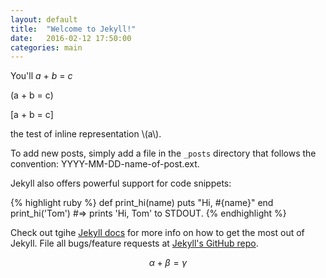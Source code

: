 ```yaml
---
layout: default
title:  "Welcome to Jekyll!"
date:   2016-02-12 17:50:00
categories: main
---
```


You'll $a$ + $b$ = $c$

\(a + b = c\)

\[a + b = c\]

the test of inline representation \\(a\\).

To add new posts, simply add a file in the `_posts` directory that follows the convention: YYYY-MM-DD-name-of-post.ext.

Jekyll also offers powerful support for code snippets:

{% highlight ruby %}
def print_hi(name)
  puts "Hi, #{name}"
end
print_hi('Tom')
#=> prints 'Hi, Tom' to STDOUT.
{% endhighlight %}

Check out tgihe [Jekyll docs][jekyll] for more info on how to get the most out of Jekyll. File all bugs/feature requests at [Jekyll's GitHub repo][jekyll-gh].

[jekyll-gh]: https://github.com/mojombo/jekyll
[jekyll]:    http://jekyllrb.com


$$
\alpha + \beta = \gamma
$$
